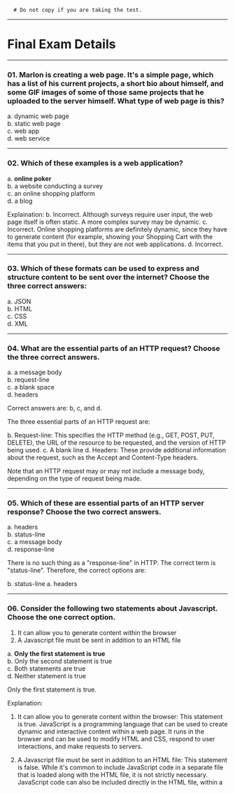 ```
  # Do not copy if you are taking the test.
```
--- 

#  Final Exam Details 

---------------------- 

### 01. Marlon is creating a web page. It's a simple page, which has a list of his current projects, a short bio about himself, and some GIF images of some of those same projects that he uploaded to the server himself. What type of web page is this?
  
a. dynamic web page   
b. static web page   
c. web app   
d. web service  


---------------------- 
  
### 02. Which of these examples is a web application?
  
a. **online poker**  
b. a website conducting a survey   
c. an online shopping platform   
d. a blog   

Explaination: 
  b. Incorrect. Although surveys require user input, the web page itself is often static. A more complex survey may be dynamic. 
  c. Incorrect. Online shopping platforms are definitely dynamic, since they have to generate content (for example, showing your Shopping Cart with the items that you put in there), but they are not web applications. 
  d. Incorrect. 

---------------------- 
  
### 03. Which of these formats can be used to express and structure content to be sent over the internet? Choose the three correct answers:
  
a. JSON   
b. HTML   
c. CSS    
d. XML  


---------------------- 
  
### 04. What are the essential parts of an HTTP request? Choose the three correct answers.
  
a. a message body  
b. request-line   
c. a blank space   
d. headers 

Correct answers are: b, c, and d.

The three essential parts of an HTTP request are:

  b. Request-line: This specifies the HTTP method (e.g., GET, POST, PUT, DELETE), the URL of the resource to be requested, and the version of HTTP being used.
  c. A blank line
  d. Headers: These provide additional information about the request, such as the Accept and Content-Type headers.

Note that an HTTP request may or may not include a message body, depending on the type of request being made.

---------------------- 
  
### 05. Which of these are essential parts of an HTTP server response? Choose the two correct answers.
  
a. headers  
b. status-line   
c. a message body   
d. response-line  

There is no such thing as a "response-line" in HTTP. The correct term is "status-line". Therefore, the correct options are:

b. status-line
a. headers

---------------------- 
  
### 06. Consider the following two statements about Javascript. Choose the one correct option.

  1. It can allow you to generate content within the browser  
  2. A Javascript file must be sent in addition to an HTML file  
  
a. **Only the first statement is true**   
b. Only the second statement is true   
c. Both statements are true  
d. Neither statement is true  

Only the first statement is true.

Explanation:

  1. It can allow you to generate content within the browser: This statement is true. JavaScript is a programming language that can be used to create dynamic and interactive content within a web page. It runs in the browser and can be used to modify HTML and CSS, respond to user interactions, and make requests to servers.

  2. A Javascript file must be sent in addition to an HTML file: This statement is false. While it's common to include JavaScript code in a separate file that is loaded along with the HTML file, it is not strictly necessary. JavaScript code can also be included directly in the HTML file, within a <script> tag.  
  
---------------------- 
  
### 07. What is the term for the action  that converts the parameters into a standardized message on the client side?
  
a. invocation   
b. binding    
c. **marshalling**   
d. blocking  

  The term for the action that converts the parameters into a standardized message on the client side is *marshalling*.

---------------------- 
  
### 08. Consider the following two statements about middleware and RPC. Choose the one correct option.

  1. RPC (Remote Procedure Call) is a form of middleware  
  2. The IDL (Interface Definition Language) is responsible for generating stubs  
  
a. Only the first statement is true   
b. Only the second statement is true   
c. Both statements are true   
d. Neither statement is true  

The correct answer is (c) Both statements are true.

Explanation:

  - RPC (Remote Procedure Call) is a form of middleware that allows programs to call procedures or functions in other address spaces or processes. It provides a way for two programs to communicate with each other over a network, as if they were running on the same machine.
  - The IDL (Interface Definition Language) is a language used to define the interface that separates the client and the server in an RPC system. It defines the data types and functions that can be used by the client and the server, and it is responsible for generating the stubs and skeletons that are needed to make the RPC system work. 
  
---------------------- 
  
### 09. Which of these can be found in Common Object Request Broker Architecture (CORBA)? Choose the three correct answers.
  
a. facilities   
b. object request broker  
c. client and server stubs    
d. interface definition language  

  The correct answers are a, b, and d.

The correct answers are a, b, and d: facilities, object request broker, and interface definition language can all be found in Common Object Request Broker Architecture (CORBA). Client and server stubs are also part of the CORBA architecture, but they were not listed as one of the answer choices.
Though RPC architecture has stubs, CORBA replaces these with skeletons, which are like stubs except that they are proxy objects.
  
---------------------- 
  
### 10. What are some disadvantages of CORBA? Choose the two correct answers.
   
a. Implementation is difficult    
b. Objects are always called remotely   
c. Dynamic binding is impossible 
d. Clients and servers must be implemented in the same language   

The correct answers are a and b.
Although dynamic binding is difficult (not just in CORBA but in many architectures) it is possible!
Limited time and resources may make CORBA difficult to implement properly.

---------------------- 

### 11. In what format are SOAP messages represented?
  
a. HTML   
b. SOAP formatting is not based on any other format   
c. JSON   
d. XML 

SOAP messages are represented in XML format. 
  
---------------------- 

### 12. Which part of a SOAP message can be included but is NOT required?
  
a. envelope  
b. header  
c. HTTP method   
d. body  

The correct answer is (b) header. The header is an optional part of a SOAP message that can contain additional information about the message, such as security or routing details. 
  
---------------------- 

### 13. True or False: a SOAP message must be sent over HTTP.
  
a. True   
b. False

False. Although SOAP messages can be sent over HTTP, they can also be sent over other protocols such as SMTP or TCP. 
  
---------------------- 

### 14. Which type of description will a service requester need to bind to a web service?
  
a. WS-Description   
b. WSDL   
c. SOAP   
d. UDDI  

The correct answer is b. WSDL (Web Services Description Language) is a format for describing a web service that is used by service requesters to locate and bind to the service. 
  
---------------------- 

### 15. Which section of WSDL 2.0 contains concrete information like physical ports and mapping interfaces to endpoints?
  
a. interfaces   
b. bindings   
c. portTypes   
d. services  

The correct answer is (d) services. 
  
---------------------- 

### 16. What does the types section of a WSDL 2.0 document allow developers to do?
  
a. Define abstract data types   
b. Specify document-style or RPC-style interaction    
c. Specify which communications protocol is used (HTTP, SMTP…)   
d. Specifies the type of interaction (request-response, solicit-response…)  

The correct answer is (a.) Define abstract data types. The types section of a WSDL 2.0 document allows developers to define abstract data types, which can be used by messages, port types, and bindings. It provides a way to describe the data being exchanged in a web service operation, independent of any implementation details or programming language-specific syntax.

---------------------- 

### 17. Which aspects of web services does UDDI allow you to implement? Choose the two correct answers.
  
a. invocation   
b. publication   
c. discovery   
d. composition  

  The correct answers are (b.) publication and (c.) discovery. UDDI is a registry for web services that allows service providers to publish descriptions of their services, and service requesters to discover those services. 

---------------------- 

### 18. In which section of a UDDI description will you find information like the category of business and service?
  
a. blue pages   
b. green pages    
c. yellow pages  
d. white pages  

  The correct answer is c. yellow pages.

In a UDDI (Universal Description, Discovery and Integration) description, information like the category of business and service can be found in the yellow pages section. The yellow pages contain information about the service provider, including contact information and business category. The blue pages contain technical information about the service, such as its interface and binding details. The green pages contain information about the service’s quality of service (QoS) requirements. Finally, the white pages contain information about the UDDI registry itself. 

---------------------- 

### 19. Under which data structure of UDDI will you find a reference to the WSDL description?
  
a. businessEntity   
b. tModel   
c. businessService  
d. serviceInterface

The correct answer is b. tModel.  
  
In UDDI, a reference to the WSDL (Web Services Description Language) description can be found under the tModel data structure. A tModel is a technical model that describes a service type or a business entity. It contains information about the service’s interface and binding details. The tModel is used to define the service type and to provide a reference to the WSDL description. 
  
---------------------- 

### 20. What is the difference between coordination and composition in the context of services?
  
a. composition uses only objects 
b. coordination can only be done in a synchronous way   
c. composition exposes a combination of services as another service  
d. coordination is focused on pairwise interactions  

Service composition is a wider term that means services are coordinated to achieve some goal. However, this coordination can be performed in different ways. If there is a central coordinator, the service composition is a service orchestration. If there is no central coordinator, it is a service choreography.

From the given options, option 'c' is correct. Composition exposes a combination of services as another service.
  
---------------------- 

### 21. Consider the following two statements. Choose the one correct option.

  1. WS-BPEL only allows you to compose services out of basic services.
  2. WS-BPEL has other features such as conditional logic and the ability to store state.  
  
a. Only the first statement is true  
b. Only the second statement is true  
c. Both statements are true    
d. Both statements are false  

The second statement is true. WS-BPEL (Web Services Business Process Execution Language) has other features such as conditional logic and the ability to store state. WS-BPEL is a language for specifying business processes that use web services. It allows you to compose services out of basic services, but it also provides other features such as conditional logic and the ability to store state. Does that help?
  
---------------------- 

### 22. What does it mean that RESTful services are cacheable?
  
a. the service logic can be stored on the client   
b. the client can store a version of the server's response    
c. the server can store the state of the interaction    
d. the server can queue and prioritize requests  

The correct answer is (b) the client can store a version of the server's response.

In a RESTful service, responses from the server can include cache-control directives that indicate whether the response can be cached by the client or intermediate network devices. If a response is cacheable, the client can store a copy of the response and use it to satisfy future requests for the same resource, without needing to contact the server again. This can help to reduce network traffic and improve performance. 
  
---------------------- 

### 23. Which of these formats can be used within the invocation of a REST service? Choose the three correct answers.
  
a. simple text   
b. JSON  
c. XML    
d. WSDL  

The correct options are: a. simple text, b. JSON, and c. XML.

Explanation:
WSDL (Web Services Description Language) is not typically used in the invocation of a RESTful service, as it is associated more with SOAP-based web services. RESTful services can use a variety of data formats such as plain text, JSON (JavaScript Object Notation), and XML (eXtensible Markup Language). 
  
---------------------- 

### 24. Which of these is a good name for a REST resource? In other words, which of these resource names follow best practices? Choose the two correct answers.
  
a. /car/2   
b. /cars/2/tires    
c. /getCar/2   
d. /cars/2  

The correct answers are:

  d. /cars/2 
  b. /cars/2/tires

Explanation:

According to RESTful best practices, resource names should be plural and represent a collection of objects. Therefore, option a. "/car/2" should be changed to "/cars/2". Option c. "/getCar/2" should be avoided because it implies a remote procedure call rather than a RESTful resource. Option d. "/cars/2" is a good name for a resource representing a single car, while option b. "/cars/2/tires" represents a sub-resource of a car resource, in this case, the tires of car number 2. 
  
---------------------- 

### 25. You received an HTTP status code 201 from the server, which means that a resource was created. In a well-designed REST service, which HTTP methods did you send to the server?
  
a. GET  
b. POST   
c. PUT  
d. DELETE  

The HTTP method used to create a resource in a well-designed REST service is usually POST.  
So the correct answer is b. POST.  
  
---------------------- 

### 26. Which of these elements in the HTTP header of a request specifies the format of the response?
  
a. Host   
b. Content-Encoding:   
c. Accept:   
d. Content-Type:   

The correct answer is c. `Accept` header in an HTTP request specifies the format(s) that the client expects the response to be in, such as JSON, XML, or plain text.
  
---------------------- 

### 27. What is the most important difference between WS*-style web services (which utilize SOAP, WSDL, etc.) and RESTful web services?
  
a. Their differences are very minor  
b. RESTful services are simpler    
c. They do not use the same transfer protocol    
d. WS* are more secure  

  The correct answer is: b. RESTful services are simpler.  
The most important difference between the two is the architectural style they follow. WS*-style web services follow a more rigid and complex approach based on standards like SOAP, WSDL, and others. RESTful web services, on the other hand, follow a simpler and more flexible approach based on HTTP and other web standards, making them easier to develop and maintain. 
  
---------------------- 

### 28. Where are the formats of the input and output data specified, according to REST best practices?
  
a. In the HTTP request in XML format  
b. As parameters in the URL  
c. In the HTTP header    
d. In the HTTP request in JSON format  

Typically, the format of the input and output data is specified in the HTTP header using the Content-Type and Accept headers respectively. The Content-Type header specifies the format of the request payload, and the Accept header specifies the format that the client expects to receive in response. The formats themselves could be XML, JSON, or any other format that is agreed upon between the client and server.

So, the correct answer is:
  c. In the HTTP header

---------------------- 

### 29. What are some advantages of microservices architecture? Select the two correct answers.
  
a. Scaling through replication   
b. No centralized management   
c. Good performance  
d. Services can be developed in different languages 

  Two answers are a and d. 
  
Two advantages of microservices architecture are scaling through replication and services can be developed in different languages. Microservices architecture is a way of designing software applications as a collection of small, independent services that communicate with each other over a network. Each service is responsible for a specific task or function and can be developed and deployed independently of the other services. This makes it easier to scale the application by replicating the services that are under heavy load. It also allows developers to use different programming languages and frameworks for different services, which can improve productivity and reduce development time. 
  
---------------------- 

### 30. Consider the following two statements about microservices architecture. Choose the one correct option. 

  1. Communication between microservices is stateless
  2. Testing microservice architecture is complex
  
a. Only the first statement is true.  
b. Only the second statement is true.    
c. Both statements are true.  
d. Neither statement is true

Both statements are true. Communication between microservices is stateless, which means that each request and response is independent of any previous request or response. Testing microservice architecture can be complex because it involves testing multiple services that work together to provide a single application.

Therefore, option c is correct.
  
---------------------- 

--- 
> [Service-Oriented Architecture](https://www.coursera.org/learn/service-oriented-architecture/) {Week-4}
